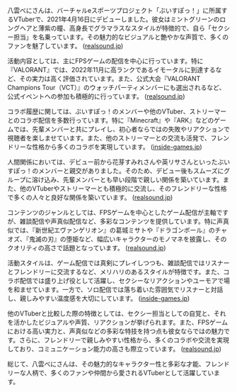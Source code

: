 八雲べにさんは、バーチャルeスポーツプロジェクト「ぶいすぽっ！」に所属するVTuberで、2021年4月16日にデビューしました。彼女はミントグリーンのロングヘアと薄紫の瞳、高身長でグラマラスなスタイルが特徴的で、自ら「セクシー担当」を名乗っています。その魅力的なビジュアルと艶やかな声質で、多くのファンを魅了しています。 ([realsound.jp](https://realsound.jp/tech/2024/04/post-1645977.html?utm_source=openai))

活動内容としては、主にFPSゲームの配信を中心に行っています。特に『VALORANT』では、2022年11月に高ランクであるイモータルに到達するなど、その実力は高く評価されています。また、公式大会『VALORANT Champions Tour（VCT）』のウォッチパーティメンバーにも選出されるなど、公式イベントへの参加も積極的に行っています。 ([realsound.jp](https://realsound.jp/tech/2024/04/post-1645977_2.html?utm_source=openai))

コラボ履歴に関しては、ぶいすぽっ！のメンバーや他のVTuber、ストリーマーとのコラボ配信を多数行っています。特に『Minecraft』や『ARK』などのゲームでは、先輩メンバーと共にプレイし、初心者ならではの失敗やリアクションで視聴者を楽しませています。また、他のストリーマーとの交流も活発で、フレンドリーな性格から多くのコラボを実現しています。 ([inside-games.jp](https://www.inside-games.jp/article/2022/03/19/137339.html?utm_source=openai))

人間関係においては、デビュー前から花芽すみれさんや英リサさんといったぶいすぽっ！のメンバーと親交がありました。そのため、デビュー後もスムーズにグループに溶け込み、先輩メンバーとも早い段階で親しい関係を築いています。また、他のVTuberやストリーマーとも積極的に交流し、そのフレンドリーな性格で多くの人々と良好な関係を築いています。 ([realsound.jp](https://realsound.jp/tech/2024/04/post-1645977.html?utm_source=openai))

コンテンツのジャンルとしては、FPSゲームを中心としたゲーム配信が主軸ですが、雑談配信や声真似配信など、多彩なコンテンツを提供しています。特に声真似では、『新世紀エヴァンゲリオン』の葛城ミサトや『ドラゴンボール』のチャオズ、『鬼滅の刃』の堕姫など、幅広いキャラクターのモノマネを披露し、そのクオリティの高さで話題となっています。 ([realsound.jp](https://realsound.jp/tech/2024/04/post-1645977.html?utm_source=openai))

活動スタイルは、ゲーム配信では真剣にプレイしつつも、雑談配信ではリスナーとフレンドリーに交流するなど、メリハリのあるスタイルが特徴です。また、コラボ配信では盛り上げ役として活躍し、セクシーなリアクションやユーモアで場を和ませています。一方で、ソロ配信では落ち着いた雰囲気でリスナーと対話し、親しみやすい温度感を大切にしています。 ([inside-games.jp](https://www.inside-games.jp/article/2022/03/19/137339.html?utm_source=openai))

他のVTuberと比較した際の特徴としては、セクシー担当としての自覚と、それを活かしたビジュアルや声質、リアクションが挙げられます。また、FPSゲームにおける高い実力と、声真似などの多彩な特技を持つ点も彼女ならではの魅力です。さらに、フレンドリーで親しみやすい性格から、多くのコラボや交流を実現しており、コミュニケーション能力の高さも際立っています。 ([realsound.jp](https://realsound.jp/tech/2024/04/post-1645977.html?utm_source=openai))

総じて、八雲べにさんは、その魅力的なキャラクター性と多彩な才能、フレンドリーな人柄で、多くのファンや仲間から愛されるVTuberとして活躍しています。 
